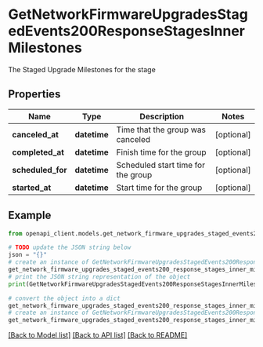 # GetNetworkFirmwareUpgradesStagedEvents200ResponseStagesInnerMilestones

The Staged Upgrade Milestones for the stage

## Properties

Name | Type | Description | Notes
------------ | ------------- | ------------- | -------------
**canceled_at** | **datetime** | Time that the group was canceled | [optional] 
**completed_at** | **datetime** | Finish time for the group | [optional] 
**scheduled_for** | **datetime** | Scheduled start time for the group | [optional] 
**started_at** | **datetime** | Start time for the group | [optional] 

## Example

```python
from openapi_client.models.get_network_firmware_upgrades_staged_events200_response_stages_inner_milestones import GetNetworkFirmwareUpgradesStagedEvents200ResponseStagesInnerMilestones

# TODO update the JSON string below
json = "{}"
# create an instance of GetNetworkFirmwareUpgradesStagedEvents200ResponseStagesInnerMilestones from a JSON string
get_network_firmware_upgrades_staged_events200_response_stages_inner_milestones_instance = GetNetworkFirmwareUpgradesStagedEvents200ResponseStagesInnerMilestones.from_json(json)
# print the JSON string representation of the object
print(GetNetworkFirmwareUpgradesStagedEvents200ResponseStagesInnerMilestones.to_json())

# convert the object into a dict
get_network_firmware_upgrades_staged_events200_response_stages_inner_milestones_dict = get_network_firmware_upgrades_staged_events200_response_stages_inner_milestones_instance.to_dict()
# create an instance of GetNetworkFirmwareUpgradesStagedEvents200ResponseStagesInnerMilestones from a dict
get_network_firmware_upgrades_staged_events200_response_stages_inner_milestones_from_dict = GetNetworkFirmwareUpgradesStagedEvents200ResponseStagesInnerMilestones.from_dict(get_network_firmware_upgrades_staged_events200_response_stages_inner_milestones_dict)
```
[[Back to Model list]](../README.md#documentation-for-models) [[Back to API list]](../README.md#documentation-for-api-endpoints) [[Back to README]](../README.md)


